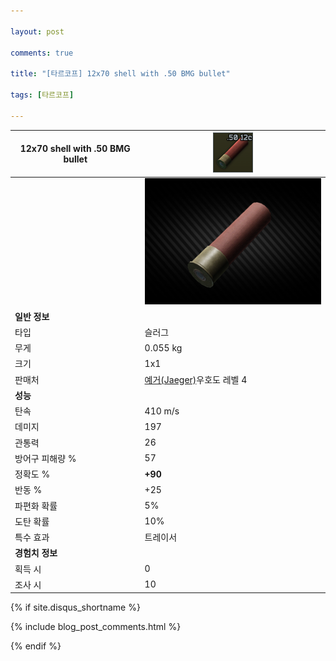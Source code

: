 ```yaml
---

layout: post

comments: true

title: "[타르코프] 12x70 shell with .50 BMG bullet"

tags: [타르코프]

---
```


|12x70 shell with .50 BMG bullet|![12x70 shell with .50 BMG bullet](/assets/image/tarkov/bullet/12-70_.50_BMG_icon.png)|
|--|--|
||![12x70 shell with .50 BMG bullet](/assets/image/tarkov/bullet/12-70_.50_BMG.png)|
|**일반 정보**|
|타입|슬러그|
|무게|0.055 kg|
|크기|1x1|
|판매처|[예거(Jaeger)](https://dndl93.github.io/_posts/2021-02-07-%ED%83%80%EB%A5%B4%EC%BD%94%ED%94%84-%EC%98%88%EA%B1%B0(Jaeger)/)우호도 레벨 4|
|**성능**|
|탄속|410 m/s|
|데미지|197|
|관통력|26|
|방어구 피해량 %|57|
|정확도 %|**+90**|
|반동 %|+25|
|파편화 확률|5%|
|도탄 확률|10%|
|특수 효과|트레이서|
|**경험치 정보**|
|획득 시|0|
|조사 시|10|

{% if site.disqus_shortname %}

<div class="comments">

  {% include blog_post_comments.html %}

</div>

{% endif %}



<div id="disqus_thread"></div>